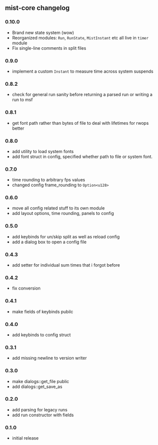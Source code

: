 ## mist-core changelog
### 0.10.0
- Brand new state system (wow)
- Reorganized modules: `Run`, `RunState`, `MistInstant` etc all live in `timer` module
- Fix single-line comments in split files

### 0.9.0
- implement a custom `Instant` to measure time across system suspends

### 0.8.2
- check for general run sanity before returning a parsed run or writing a run to msf

### 0.8.1
- get font path rather than bytes of file to deal with lifetimes for rwops better

### 0.8.0
- add utility to load system fonts
- add font struct in config, specified whether path to file or system font.

### 0.7.0
- time rounding to arbitrary fps values
- changed config frame_rounding to `Option<u128>`

### 0.6.0
- move all config related stuff to its own module
- add layout options, time rounding, panels to config

### 0.5.0
- add keybinds for un/skip split as well as reload config
- add a dialog box to open a config file

### 0.4.3
- add setter for individual sum times that i forgot before

### 0.4.2
- fix conversion 

### 0.4.1
- make fields of keybinds pubilc

### 0.4.0
- add keybinds to config struct

### 0.3.1
- add missing newline to version writer

### 0.3.0
- make dialogs::get_file public
- add dialogs::get\_save\_as

### 0.2.0
- add parsing for legacy runs
- add run constructor with fields

### 0.1.0
- initial release
